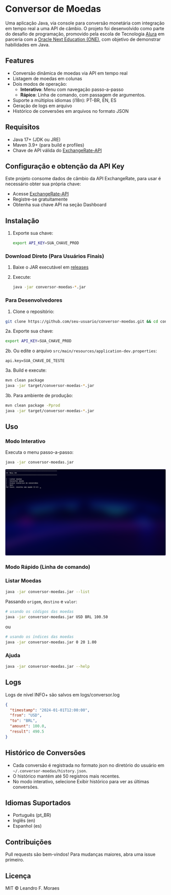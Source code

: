 # Conversor de Moedas

Uma aplicação Java, via console para conversão monetária com integração em tempo real a uma API de câmbio.
O projeto foi desenvolvido como parte do desafio de programação, promovido pela escola de Tecnologia [Alura](https://www.alura.com.br) em parceria com a [Oracle Next Education (ONE)](https://www.oracle.com/br/education/oracle-next-education), com objetivo de demonstrar habilidades em Java.

## Features

- Conversão dinâmica de moedas via API em tempo real
- Listagem de moedas em colunas
- Dois modos de operação:
  - **Interativo**: Menu com navegação passo-a-passo
  - **Rápico**: Linha de comando, com passagem de argumentos.
- Suporte a múltiplos idiomas (i18n): PT-BR, EN, ES
- Geração de logs em arquivo
- Histórico de conversões em arquivos no formato JSON

## Requisitos

- Java 17+ (JDK ou JRE)
- Maven 3.9+ (para build e profiles)
- Chave de API válida do [ExchangeRate-API](https://www.exchangerate-api.com/)

## Configuração e obtenção da API Key

Este projeto consome dados de câmbio da API ExchangeRate, para usar é necessário obter sua própria chave:

- Acesse [ExchangeRate-API](https://www.exchangerate-api.com/)
- Registre-se gratuitamente
- Obtenha sua chave API na seção Dashboard

## Instalação

1. Exporte sua chave:
   ```bash
   export API_KEY=SUA_CHAVE_PROD
   ```

### Download Direto (Para Usuários Finais)

1. Baixe o JAR executável em [releases](https://github.com/leandrofmoraes/conversor-de-moedas-challenge-one/releases)

2. Execute:
   ```bash
   java -jar conversor-moedas-*.jar
   ```

### Para Desenvolvedores

1. Clone o repositório:

```bash
git clone https://github.com/seu-usuario/conversor-moedas.git && cd conversor-moedas
```

2a. Exporte sua chave:

```bash
export API_KEY=SUA_CHAVE_PROD
```

2b. Ou edite o arquivo `src/main/resources/application-dev.properties`:

```properties
api.key=SUA_CHAVE_DE_TESTE
```

3a. Build e execute:

```bash
mvn clean package
java -jar target/conversor-moedas-*.jar
```

3b. Para ambiente de produção:

```bash
mvn clean package -Pprod
java -jar target/conversor-moedas-*.jar
```

## Uso

### Modo Interativo

Executa o menu passo-a-passo:

```bash
java -jar conversor-moedas.jar
```

![img](https://github.com/leandrofmoraes/conversor-de-moedas-challenge-one/blob/master/assets/Screenshot_10-mai.png)

### Modo Rápido (Linha de comando)

### Listar Moedas

```bash
java -jar conversor-moedas.jar --list
```

Passando `origem`, `destino` e `valor`:

```bash
# usando os códigos das moedas
java -jar conversor-moedas.jar USD BRL 100.50
```

ou

```bash
# usando os índices das moedas
java -jar conversor-moedas.jar 0 20 1.00
```

### Ajuda

```bash
java -jar conversor-moedas.jar --help
```

## Logs

Logs de nível INFO+ são salvos em logs/conversor.log

```json
{
  "timestamp": "2024-01-01T12:00:00",
  "from": "USD",
  "to": "BRL",
  "amount": 100.0,
  "result": 490.5
}
```

## Histórico de Conversões

- Cada conversão é registrada no formato json no diretório do usuário em `~/.conversor-moedas/history.json`.
- O histórico mantém até 50 registros mais recentes.
- No modo interativo, selecione Exibir histórico para ver as últimas conversões.

## Idiomas Suportados

- Português (pt_BR)
- Inglês (en)
- Espanhol (es)

## Contribuições

Pull requests são bem-vindos! Para mudanças maiores, abra uma issue primeiro.

## Licença

MIT © Leandro F. Moraes
